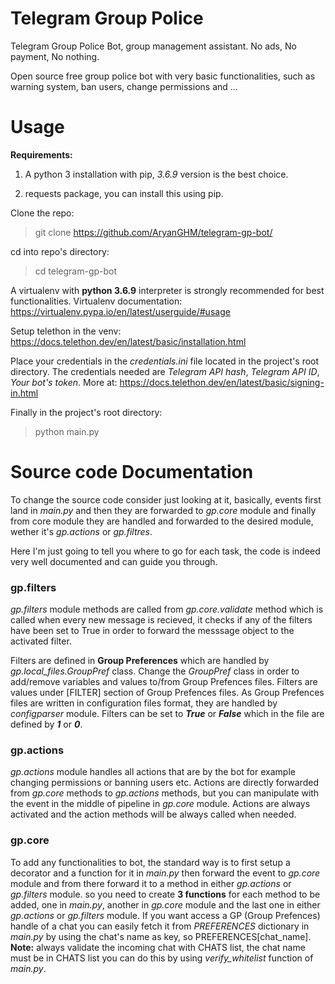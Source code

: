 # Telegram Group Police
Telegram Group Police Bot, group management assistant. No ads, No payment, No nothing.

Open source free group police bot with very basic functionalities, such as warning system, ban users, change permissions and ...

# Usage
**Requirements:**
1. A python 3 installation with pip, _3.6.9_ version is the best choice.

2. requests package, you can install this using pip.

Clone the repo: 
> git clone https://github.com/AryanGHM/telegram-gp-bot/

cd into repo's directory:
> cd telegram-gp-bot

A virtualenv with **python 3.6.9** interpreter is strongly recommended for best functionalities. Virtualenv documentation: https://virtualenv.pypa.io/en/latest/userguide/#usage

Setup telethon in the venv:
https://docs.telethon.dev/en/latest/basic/installation.html

Place your credentials in the _credentials.ini_ file located in the project's root directory. The credentials needed are _Telegram API hash_, _Telegram API ID_, _Your bot's token_. More at: https://docs.telethon.dev/en/latest/basic/signing-in.html

Finally in the project's root directory:
> python main.py

# Source code Documentation
To change the source code consider just looking at it, basically, events first land in _main.py_ and then they are forwarded to _gp.core_ module and finally from core module they are handled and forwarded to the desired module, wether it's _gp.actions_ or _gp.filtres_.

Here I'm just going to tell you where to go for each task, the code is indeed very well documented and can guide you through.

### gp.filters
_gp.filters_ module methods are called from _gp.core.validate_ method which is called when every new message is recieved, it checks if any of the filters have been set to True in order to forward the messsage object to the activated filter.

Filters are defined in **Group Preferences** which are handled by _gp.local_files.GroupPref_ class. Change the _GroupPref_ class in order to add/remove variables and values to/from Group Prefences files. Filters are values under [FILTER] section of 
Group Prefences files. As Group Prefences files are written in configuration files format, they are handled by _configparser_ module. Filters can be set to **_True_** or **_False_** which in the file are defined by **_1_** or **_0_**. 

### gp.actions
_gp.actions_ module handles all actions that are by the bot for example changing permissions or banning users etc. Actions are directly forwarded from _gp.core_ methods to _gp.actions_ methods, but you can manipulate with the event in the middle of pipeline in _gp.core_ module. Actions are always activated and the action methods will be always called when needed.

### gp.core
To add any functionalities to bot, the standard way is to first setup a decorator and a function for it in _main.py_ then forward the event to _gp.core_ module and from there forward it to a method in either _gp.actions_ or _gp.filters_ module.
so you need to create **3 functions** for each method to be added, one in _main.py_, another in _gp.core_ module and the last one in either _gp.actions_ or _gp.filters_ module. If you want access a GP (Group Prefences) handle of a chat you can easily fetch it from _PREFERENCES_ dictionary in _main.py_ by using the chat's name as key, so PREFERENCES[chat_name]. **Note:** always validate the incoming chat with CHATS list, the chat name must be in CHATS list you can do this by using _verify_whitelist_ function of _main.py_.
